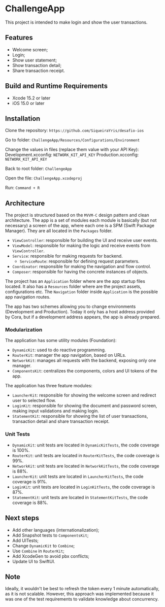 # ChallengeApp

This project is intended to make login and show the user transactions.

## Features

- Welcome screen;
- Login;
- Show user statement;
- Show transaction detail;
- Share transaction receipt.

## Build and Runtime Requirements

- Xcode 15.2 or later
- iOS 15.0 or later

## Installation

Clone the repository:
`https://github.com/SiqueiraYris/desafio-ios`

Go to folder:
`ChallengeApp/Resources/Configurations/Environment`

Change the values in files (replace them value with your API Key):
Development.xcconfig: `NETWORK_KIT_API_KEY`
Production.xcconfig: `NETWORK_KIT_API_KEY`

Back to root folder:
`ChallengeApp`

Open the file:
`ChallengeApp.xcodeproj`

Run:
`Command + R`

## Architecture

The project is structured based on the `MVVM-C` design pattern and clean architecture. The app is a set of modules each module is basically (but not necessary) a screen of the app, where each one is a SPM (Swift Package Manager). They are all located in the `Packages` folder.

- `ViewController`: responsible for building the UI and receive user events.
- `ViewModel`: responsible for making the logic and receive events from `ViewController`.
- `Service`: responsible for making requests for backend.
    - `ServiceRoute`: responsible for defining request parameters.
- `Coordinator`: responsible for making the navigation and flow control.
- `Composer`: responsible for having the concrete instances of objects.

The project has an `Application` folder where are the app startup files located. It also has a `Resources` folder where are the project assets, configurations etc. The `Navigation` folder inside `Application` is the possible app navigation routes.

The app has two schemes allowing you to change environments (Development and Production). Today it only has a host address provided by Cora, but if a development address appears, the app is already prepared.

### Modularization

The application has some utility modules (Foundation):
- `DynamicKit`: used to do reactive programming.
- `RouterKit`: manager the app navigation, based on URLs.
- `NetworkKit`: manages all requests with the backend, exposing only one manager.
- `ComponentsKit`: centralizes the components, colors and UI tokens of the app.

The application has three feature modules:
- `LauncherKit`: responsible for showing the welcome screen and redirect user to selected flow.
- `LoginKit`: responsible for showing the document and password screen, making input validations and making login.
- `StatementKit`: responsible for showing the list of user transactions, transaction detail and share transaction receipt.

### Unit Tests

- `DynamicKit`: unit tests are located in `DynamicKitTests`, the code coverage is 100%.
- `RouterKit`: unit tests are located in `RouterKitTests`, the code coverage is 99%.
- `NetworkKit`: unit tests are located in `NetworkKitTests`, the code coverage is 88%.
- `LauncherKit`: unit tests are located in `LauncherKitTests`, the code coverage is 91%.
- `LoginKit`: unit tests are located in `LoginKitTests`, the code coverage is 87%.
- `StatementKit`: unit tests are located in `StatementKitTests`, the code coverage is 88%.

## Next steps

- Add other languages (internationalization);
- Add Snapshot tests to `ComponentsKit`;
- Add UITests;
- Change `DynamicKit` to `Combine`;
- Use `Combine` in `RouterKit`;
- Add XcodeGen to avoid pbx conflicts;
- Update UI to SwiftUI.


## Note

Ideally, it wouldn't be best to refresh the token every 1 minute automatically, as it is not scalable. However, this approach was implemented because it was one of the test requirements to validate knowledge about concurrency.
